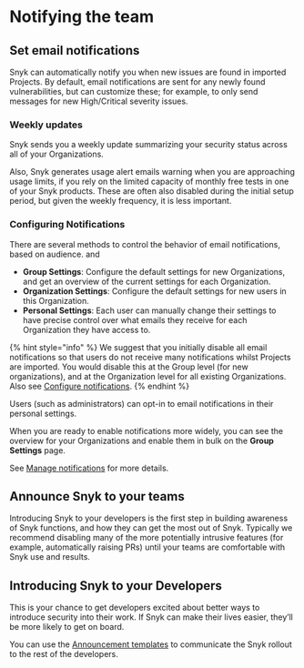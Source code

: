 # Notifying the team

## Set email notifications

Snyk can automatically notify you when new issues are found in imported Projects. By default, email notifications are sent for any newly found vulnerabilities, but can customize these; for example, to only send messages for new High/Critical severity issues.&#x20;

### Weekly updates

Snyk sends you a weekly update summarizing your security status across all of your Organizations.&#x20;

Also, Snyk generates usage alert emails warning when you are approaching usage limits, if you rely on the limited capacity of monthly free tests in one of your Snyk products. These are often also disabled during the initial setup period, but given the weekly frequency, it is less important.

### Configuring Notifications

There are several methods to control the behavior of email notifications, based on audience. and

* **Group Settings**: Configure the default settings for new Organizations, and get an overview of the current settings for each Organization.
* **Organization Settings**: Configure the default settings for new users in this Organization.
* **Personal Settings**: Each user can manually change their settings to have precise control over what emails they receive for each Organization they have access to.

{% hint style="info" %}
We suggest that you initially disable all email notifications so that users do not receive many notifications whilst Projects are imported. You would disable this at the Group level (for new organizations), and at the Organization level for all existing Organizations. Also see [Configure notifications](../phase-2-configure-account/set-visibility-and-configure-an-organization-template/configure-notifications.md).
{% endhint %}

Users (such as administrators) can opt-in to email notifications in their personal settings.

When you are ready to enable notifications more widely, you can see the overview for your Organizations and enable them in bulk on the **Group Settings** page.

See [Manage notifications](../../../snyk-admin/manage-notifications.md) for more details.

## Announce Snyk to your teams

Introducing Snyk to your developers is the first step in building awareness of Snyk functions, and how they can get the most out of Snyk. Typically we recommend disabling many of the more potentially intrusive features (for example, automatically raising PRs) until your teams are comfortable with Snyk use and results.

## Introducing Snyk to your Developers

This is your chance to get developers excited about better ways to introduce security into their work. If Snyk can make their lives easier, they’ll be more likely to get on board.

You can use the [Announcement templates](announcement-templates.md) to communicate the Snyk rollout to the rest of the developers.
